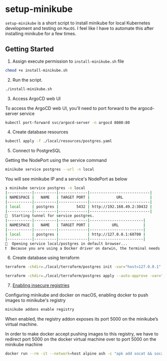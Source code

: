 # setup-minikube

`setup-minikube` is a short script to install minikube for local Kubernetes development and testing on `MacOS`. I feel like I have to automate this after installing minikube for a few times.

## Getting Started

1. Assign execute permission to `install-minikube.sh` file

```sh
chmod +x install-minikube.sh
```

2. Run the script.

```sh
./install-minikube.sh
```

3. Access ArgoCD web UI

To access the ArgoCD web UI, you'll need to port forward to the argocd-server service

```sh
kubectl port-forward svc/argocd-server -n argocd 8080:80
```

4. Create database resources

```sh
kubectl apply -f ./local/resources/postgres.yaml
```

5. Connect to PostgreSQL

Getting the NodePort using the service command

```sh
minikube service postgres --url -n local
```

You will see minikube IP and a service's NodePort as below

```sh
❯ minikube service postgres -n local
|-----------|----------|-------------|---------------------------|
| NAMESPACE |   NAME   | TARGET PORT |            URL            |
|-----------|----------|-------------|---------------------------|
| local     | postgres |        5432 | http://192.168.49.2:30432 |
|-----------|----------|-------------|---------------------------|
🏃  Starting tunnel for service postgres.
|-----------|----------|-------------|------------------------|
| NAMESPACE |   NAME   | TARGET PORT |          URL           |
|-----------|----------|-------------|------------------------|
| local     | postgres |             | http://127.0.0.1:60700 |
|-----------|----------|-------------|------------------------|
🎉  Opening service local/postgres in default browser...
❗  Because you are using a Docker driver on darwin, the terminal needs to be open to run it.
```

6. Create database using terraform

```sh
terraform -chdir=./local/terraform/postgres init -var="host=127.0.0.1" -var="port=60700" -var="user=postgres" -var="password=password"

terraform -chdir=./local/terraform/postgres apply --auto-approve -var="host=127.0.0.1" -var="port=60700" -var="user=postgres" -var="password=password"
```

7. [Enabling insecure registries](https://minikube.sigs.k8s.io/docs/handbook/registry/)

Configuring minikube and docker on macOS, enabling docker to push images to minikube's registry

```sh
minikube addons enable registry
```

When enabled, the registry addon exposes its port 5000 on the minikube’s virtual machine.

In order to make docker accept pushing images to this registry, we have to redirect port 5000 on the docker virtual machine over to port 5000 on the minikube machine

```sh
docker run --rm -it --network=host alpine ash -c "apk add socat && socat TCP-LISTEN:5000,reuseaddr,fork TCP:$(minikube ip):5000"

```
